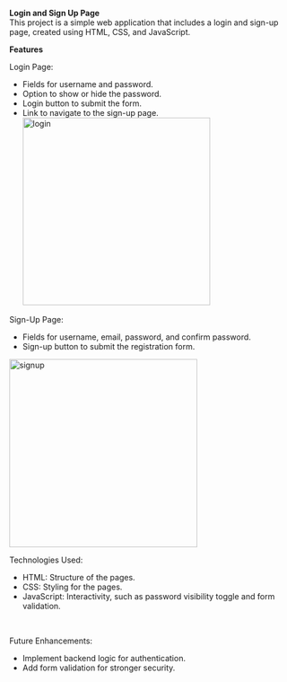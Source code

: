 **Login and Sign Up Page**
<br>
This project is a simple web application that includes a login and sign-up page, created using HTML, CSS, and JavaScript.

**Features**

Login Page:

 * Fields for username and password.
 * Option to show or hide the password.
 * Login button to submit the form.
 * Link to navigate to the sign-up page.
   <img width="334" alt="login" src="https://github.com/user-attachments/assets/bd78e65d-6197-4894-a2ce-03b7509a756b">
   <br>
   
Sign-Up Page:
* Fields for username, email, password, and confirm password.
* Sign-up button to submit the registration form.
<img width="335" alt="signup" src="https://github.com/user-attachments/assets/8673e833-6454-403e-a811-be3b83120676">
<br>

Technologies Used:
 * HTML: Structure of the pages.
 * CSS: Styling for the pages.
 * JavaScript: Interactivity, such as password visibility toggle and form validation.
<br>

Future Enhancements:
 * Implement backend logic for authentication.
 * Add form validation for stronger security.

